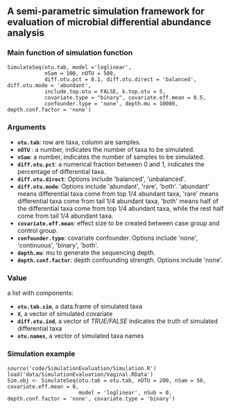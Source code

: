 ## A semi-parametric simulation framework for evaluation of microbial differential abundance analysis

### Main function of simulation function
```
SimulateSeq(otu.tab, model ='loglinear',
            nSam = 100, nOTU = 500, 
            diff.otu.pct = 0.1, diff.otu.direct = 'balanced', diff.otu.mode = 'abundant',
            include.top.otu = FALSE, k.top.otu = 5, 
            covariate.type = "binary", covariate.eff.mean = 0.5, 
            confounder.type = 'none', depth.mu = 10000, depth.conf.factor = 'none')
```

### Arguments
- **`otu.tab`**:     row are taxa, column are samples.   
- **`nOTU`** :    a number, indicates the number of taxa to be simulated.  
- **`nSam`**:     a number, indicates the number of samples to be simulated.   
- **`diff.otu.pct`**:     a numerical fraction between 0 and 1, indicates the percentage of differential taxa.   
- **`diff.otu.direct`**:     Options include 'balanced', 'unbalanced'.  
- **`diff.otu.mode`**:    Options include 'abundant', 'rare', 'both'. 'abundant' means differential taxa come from top 1/4 abundant taxa, 'rare' means differential taxa come from tail 1/4 abundant taxa, 'both' means half of the differential taxa come from top 1/4 abundant taxa, while the rest half come from tail 1/4 abundant taxa.  
- **`covariate.eff.mean`**:     effect size to be created between case group and control group.   
- **`confounder.type`**:     covariate confounder. Options include 'none',  'continuous', 'binary', 'both'.   
- **`depth.mu`**:     mu to generate the sequencing depth.  
- **`depth.conf.factor`**:    depth confounding strength. Options include 'none'.  


### Value 
a list with components:
-  **`otu.tab.sim`**, a data.frame of simulated taxa
- **`X`**, a vector of simulated covariate
- **`diff.otu.ind`**, a vector of *TRUE/FALSE* indicates the truth of simulated differential taxa
- **`otu.names`**, a vector of simulated taxa names

### Simulation example
```
source('code/SimulationEvaluation/Simulation.R')
load('data/SimulationEvaluation/Vaginal.RData')
Sim.obj <- SimulateSeq(otu.tab = otu.tab, nOTU = 200, nSam = 50, covariate.eff.mean = 0, 
                       model = 'loglinear', nSub = 0, depth.conf.factor = 'none', covariate.type = 'binary')
```



